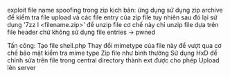 exploit file name spoofing trong zip
kịch bản:
	ứng dụng sử dụng zip archive để kiểm tra file upload và các file entry của zip file
	tuy nhiên sau đó lại sử dụng '7zz l <filename.zip>' để unzip file
	cơ chế này chỉ unzip file dựa trên file header chứ không sử dụng file entries -> pwned

Tấn công:
	Tạo file shell.php
	Thay đổi mimetype của file này để vượt qua cơ chế bảo mật kiểm tra mime type
	Zip file như bình thường
	Sử dụng HxD để chỉnh sửa trên file trong central directory thành ext được cho phép
	Upload lên server
